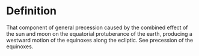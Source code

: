 # Definition

That component of general precession caused by the combined effect of
the sun and moon on the equatorial protuberance of the earth, producing
a westward motion of the equinoxes along the ecliptic. See precession of
the equinoxes.
